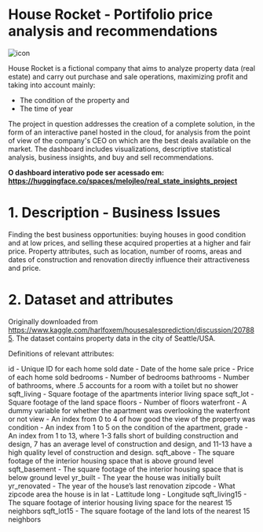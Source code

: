 # House Rocket - Portifolio price analysis and recommendations

![icon]("https://github.com/melojleo/real_state_insights_project/blob/main/images/house_rocket.png")

House Rocket is a fictional company that aims to analyze property data (real estate) and carry out purchase and sale operations, maximizing profit and taking into account mainly:
- The condition of the property and
- The time of year

The project in question addresses the creation of a complete solution, in the form of an interactive panel hosted in the cloud, for analysis from the point of view of the company's CEO on which are the best deals available on the market. The dashboard includes visualizations, descriptive statistical analysis, business insights, and buy and sell recommendations.

**O dashboard interativo pode ser acessado em: https://huggingface.co/spaces/melojleo/real_state_insights_project**


# 1. Description - Business Issues
Finding the best business opportunities: buying houses in good condition and at low prices, and selling these acquired properties at a higher and fair price. Property attributes, such as location, number of rooms, areas and dates of construction and renovation directly influence their attractiveness and price.


# 2. Dataset and attributes
Originally downloaded from <url>https://www.kaggle.com/harlfoxem/housesalesprediction/discussion/207885</url>. The dataset contains property data in the city of Seattle/USA.

Definitions of relevant attributes:

id - Unique ID for each home sold
date - Date of the home sale
price - Price of each home sold
bedrooms - Number of bedrooms
bathrooms - Number of bathrooms, where .5 accounts for a room with a toilet but no shower
sqft_living - Square footage of the apartments interior living space
sqft_lot - Square footage of the land space
floors - Number of floors
waterfront - A dummy variable for whether the apartment was overlooking the waterfront or not
view - An index from 0 to 4 of how good the view of the property was
condition - An index from 1 to 5 on the condition of the apartment,
grade - An index from 1 to 13, where 1-3 falls short of building construction and design, 7 has an average level of construction and design, and 11-13 have a high quality level of construction and design.
sqft_above - The square footage of the interior housing space that is above ground level
sqft_basement - The square footage of the interior housing space that is below ground level
yr_built - The year the house was initially built
yr_renovated - The year of the house’s last renovation
zipcode - What zipcode area the house is in
lat - Lattitude
long - Longitude
sqft_living15 - The square footage of interior housing living space for the nearest 15 neighbors
sqft_lot15 - The square footage of the land lots of the nearest 15 neighbors





